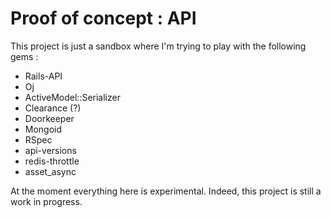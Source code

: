 Proof of concept : API
===========

This project is just a sandbox where I'm trying to play with the following gems :

* Rails-API
* Oj
* ActiveModel::Serializer
* Clearance (?)
* Doorkeeper
* Mongoid
* RSpec
* api-versions
* redis-throttle
* asset_async

At the moment everything here is experimental.
Indeed, this project is still a work in progress.
